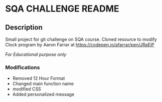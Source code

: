 # SQA CHALLENGE README 

## Description

Small project for git challenge on SQA course. Cloned resource to modify Clock program by Aaron Farrar at https://codepen.io/afarrar/pen/JRaEjP

*For Educational purpose only*

### Modifications

- Removed 12 Hour Format
- Changed main function name
- modified CSS
- Added personalized message